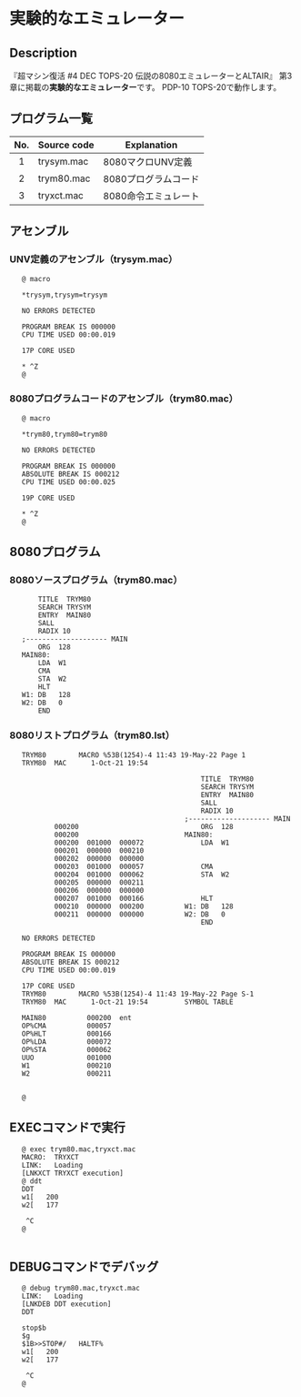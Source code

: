 # 実験的なエミュレーター 

## Description

『超マシン復活 #4 DEC TOPS-20 伝説の8080エミュレーターとALTAIR』
第3章に掲載の**実験的なエミュレーター**です。
PDP-10 TOPS-20で動作します。


## プログラム一覧

| No. | Source code | Explanation           |
|:---:| ----------- | --------------------- |
|  1  | trysym.mac  | 8080マクロUNV定義     |
|  2  | trym80.mac  | 8080プログラムコード  |
|  3  | tryxct.mac  | 8080命令エミュレート  |



## アセンブル

### UNV定義のアセンブル（trysym.mac）

```
   @ macro
   
   *trysym,trysym=trysym
   
   NO ERRORS DETECTED
   
   PROGRAM BREAK IS 000000
   CPU TIME USED 00:00.019
   
   17P CORE USED
   
   * ^Z
   @
```

### 8080プログラムコードのアセンブル（trym80.mac）

```
   @ macro
   
   *trym80,trym80=trym80
   
   NO ERRORS DETECTED
   
   PROGRAM BREAK IS 000000
   ABSOLUTE BREAK IS 000212
   CPU TIME USED 00:00.025
   
   19P CORE USED
   
   * ^Z
   @
```

## 8080プログラム

### 8080ソースプログラム（trym80.mac）

```
       TITLE  TRYM80
       SEARCH TRYSYM
       ENTRY  MAIN80
       SALL
       RADIX 10
   ;-------------------- MAIN
       ORG  128
   MAIN80:
       LDA  W1
       CMA  
       STA  W2
       HLT
   W1: DB   128
   W2: DB   0
       END  
```

### 8080リストプログラム（trym80.lst）

```
   TRYM80        MACRO %53B(1254)-4 11:43 19-May-22 Page 1
   TRYM80  MAC      1-Oct-21 19:54
   
                                               TITLE  TRYM80
                                               SEARCH TRYSYM
                                               ENTRY  MAIN80
                                               SALL
                                               RADIX 10
                                           ;-------------------- MAIN
           000200                              ORG  128
           000200                          MAIN80:
           000200  001000  000072              LDA  W1
           000201  000000  000210
           000202  000000  000000
           000203  001000  000057              CMA
           000204  001000  000062              STA  W2
           000205  000000  000211
           000206  000000  000000
           000207  001000  000166              HLT
           000210  000000  000200          W1: DB   128
           000211  000000  000000          W2: DB   0
                                               END
   
   NO ERRORS DETECTED
   
   PROGRAM BREAK IS 000000
   ABSOLUTE BREAK IS 000212
   CPU TIME USED 00:00.019
   
   17P CORE USED
   TRYM80        MACRO %53B(1254)-4 11:43 19-May-22 Page S-1
   TRYM80  MAC      1-Oct-21 19:54         SYMBOL TABLE
   
   MAIN80          000200  ent
   OP%CMA          000057
   OP%HLT          000166
   OP%LDA          000072
   OP%STA          000062
   UUO             001000
   W1              000210
   W2              000211
   
   
   @
```

## EXECコマンドで実行

```
   @ exec trym80.mac,tryxct.mac
   MACRO:  TRYXCT
   LINK:   Loading
   [LNKXCT TRYXCT execution]
   @ ddt
   DDT
   w1[   200
   w2[   177
   
    ^C
   @
   
```

## DEBUGコマンドでデバッグ

```
   @ debug trym80.mac,tryxct.mac
   LINK:   Loading
   [LNKDEB DDT execution]
   DDT
   
   stop$b
   $g
   $1B>>STOP#/   HALTF%
   w1[   200
   w2[   177
   
    ^C
   @
```

